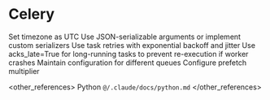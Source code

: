 # Celery

<preferences>
Set timezone as UTC
Use JSON-serializable arguments or implement custom serializers
Use task retries with exponential backoff and jitter
Use acks_late=True for long-running tasks to prevent re-execution if worker crashes
Maintain configuration for different queues
Configure prefetch multiplier
</preferences>

<other_references>
Python `@/.claude/docs/python.md`
</other_references>
